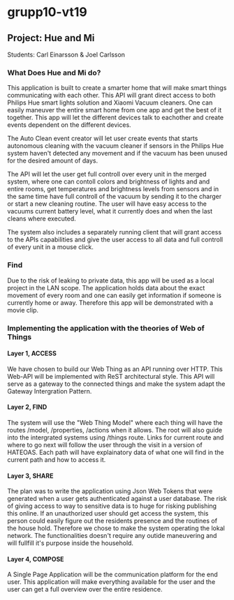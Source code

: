 # grupp10-vt19
## Project: Hue and Mi
Students: Carl Einarsson & Joel Carlsson

### What Does Hue and Mi do?
This application is built to create a smarter home that will make smart things communicating with each other.
This API will grant direct access to both Philips Hue smart lights solution and Xiaomi Vacuum cleaners.
One can easily maneuver the entire smart home from one app and get the best of it together. 
This app will let the different devices talk to eachother and create events dependent on the different devices.

The Auto Clean event creator will let user create events that starts autonomous cleaning with the 
vacuum cleaner if sensors in the Philips Hue system haven't detected any movement and if the vacuum has been unused for the desired amount of days.

The API will let the user get full controll over every unit in the merged system, 
where one can contoll colors and brightness of lights and and entire rooms, get temperatures and brightness levels from sensors and in the same time 
have full controll of the vacuum by sending it to the charger or start a new cleaning routine. The user will have easy access to the vacuums current battery level, 
what it currently does and when the last cleans where executed.

The system also includes a separately running client that will grant access to the APIs capabilities 
and give the user access to all data and full controll of every unit in a mouse click.

### Find
Due to the risk of leaking to private data, this app will be used as a local project in the LAN scope. 
The application holds data about the exact movement of every room and one can easily get information if someone is currently home or away.
Therefore this app will be demonstrated with a movie clip.

### Implementing the application with the theories of Web of Things

#### Layer 1, ACCESS
We have chosen to build our Web Thing as an API running over HTTP.
This Web-API will be implemented with ReST architectural style.
This API will serve as a gateway to the connected things and make the system adapt the Gateway Intergration Pattern.

#### Layer 2, FIND
The system will use the "Web Thing Model" where each thing will have the routes /model, /properties, /actions when it allows.
The root will also guide into the intergrated systems using /things route. 
Links for current route and where to go next will follow the user through the visit in a version of HATEOAS.
Each path will have explainatory data of what one will find in the current path and how to access it.

#### Layer 3, SHARE
The plan was to write the application using Json Web Tokens that were generated when a user gets authenticated against a user database.
The risk of giving access to way to sensitive data is to huge for risking publishing this online.
If an unauthorized user should get access the system, this person could easily figure out the residents presence and the routines of the house hold.
Therefore we chose to make the system operating the lokal network. 
The functionalities doesn't require any outide maneuvering and will fullfill it's purpose inside the household.

#### Layer 4, COMPOSE
A Single Page Application will be the communication platform for the end user. 
This application will make everything available for the user and the user can get a full overview over the entire residence. 
